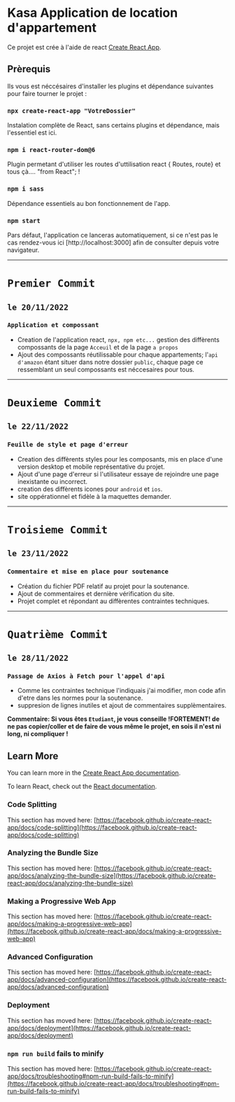 # Kasa Application de location d'appartement

Ce projet est crée à l'aide de react [Create React App](https://github.com/facebook/create-react-app).

## Prèrequis

Ils vous est néccésaires d'installer les plugins et dépendance suivantes pour faire tourner le projet :

### `npx create-react-app "VotreDossier"`

Instalation complète de React, sans certains plugins et dépendance, mais l'essentiel est ici.

### `npm i react-router-dom@6`

Plugin permetant d'utiliser les routes d'uttilisation react { Routes, route} et tous çà.... "from React"; !

### `npm i sass`

Dépendance essentiels au bon fonctionnement de l'app.

### `npm start`

Pars défaut, l'application ce lanceras automatiquement, si ce n'est pas le cas rendez-vous ici [http://localhost:3000] afin de consulter depuis votre navigateur.

*********************************************************************************

# `Premier Commit`

## `le 20/11/2022`

### `Application et compossant `

* Creation de l'application react, `npx, npm etc...` gestion des diffèrents compossants de la page `Acceuil` et de la page `a propos`
* Ajout  des compossants réutilissable pour chaque appartements; l'`api d'amazon` étant situer dans notre dossier `public`, chaque page ce ressemblant un seul compossants est néccesaires pour tous. 

*********************************************************************************

# `Deuxieme Commit`

## `le 22/11/2022`

### `Feuille de style et page d'erreur`

* Creation des diffèrents styles pour les composants, mis en place d'une version desktop et mobile représentative du projet. 
* Ajout d'une page d'erreur si l'utilisateur essaye de rejoindre une page inexistante ou incorrect.
* creation des diffèrents icones pour `android` et `ios`.
* site oppérationnel et fidèle à la maquettes demander.

*********************************************************************************

# `Troisieme Commit`

## `le 23/11/2022`

### `Commentaire et mise en place pour soutenance`

* Création du fichier PDF relatif au projet pour la soutenance.
* Ajout de commentaires et dernière vérification du site.
* Projet complet et répondant au diffèrentes contraintes techniques.

********************************************************************************* 

# `Quatrième Commit`

## `le 28/11/2022`

### `Passage de Axios à Fetch pour l'appel d'api`

* Comme les contraintes technique l'indiquais j'ai modifier, mon code afin d'etre dans les normes pour la soutenance.
* suppresion de lignes inutiles et ajout de commentaires supplèmentaires.

**Commentaire: Si vous êtes `Etudiant`, je vous conseille !FORTEMENT! de ne pas copier/coller et de faire de vous même le projet, en sois il n'est ni long, ni compliquer !**


## Learn More

You can learn more in the [Create React App documentation](https://facebook.github.io/create-react-app/docs/getting-started).

To learn React, check out the [React documentation](https://reactjs.org/).

### Code Splitting

This section has moved here: [https://facebook.github.io/create-react-app/docs/code-splitting](https://facebook.github.io/create-react-app/docs/code-splitting)

### Analyzing the Bundle Size

This section has moved here: [https://facebook.github.io/create-react-app/docs/analyzing-the-bundle-size](https://facebook.github.io/create-react-app/docs/analyzing-the-bundle-size)

### Making a Progressive Web App

This section has moved here: [https://facebook.github.io/create-react-app/docs/making-a-progressive-web-app](https://facebook.github.io/create-react-app/docs/making-a-progressive-web-app)

### Advanced Configuration

This section has moved here: [https://facebook.github.io/create-react-app/docs/advanced-configuration](https://facebook.github.io/create-react-app/docs/advanced-configuration)

### Deployment

This section has moved here: [https://facebook.github.io/create-react-app/docs/deployment](https://facebook.github.io/create-react-app/docs/deployment)

### `npm run build` fails to minify

This section has moved here: [https://facebook.github.io/create-react-app/docs/troubleshooting#npm-run-build-fails-to-minify](https://facebook.github.io/create-react-app/docs/troubleshooting#npm-run-build-fails-to-minify)
